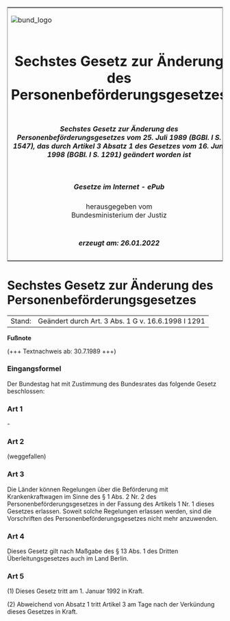 <span id="DECKBLATT.html"></span>

<table border="0" frame="border" width="100%">

<tr valign="top">

<td align="left">

![bund\_logo](BfJ_2021_Web_de_de.gif)

</td>

<td align="right">

 

</td>

</tr>

<tr align="center" valign="middle">

<td colspan="2">

# Sechstes Gesetz zur Änderung des Personenbeförderungsgesetzes

</td>

</tr>

<tr align="center" valign="middle">

<td colspan="2">

##### Sechstes Gesetz zur Änderung des Personenbeförderungsgesetzes vom 25. Juli 1989 (BGBl. I S. 1547), das durch Artikel 3 Absatz 1 des Gesetzes vom 16. Juni 1998 (BGBl. I S. 1291) geändert worden ist

</td>

</tr>

<tr align="center" valign="middle">

<td colspan="2">

  
  

##### Gesetze im Internet - ePub  
  
herausgegeben vom  
Bundesministerium der Justiz

</td>

</tr>

<tr align="center" valign="bottom">

<td colspan="2">

  
  

##### erzeugt am: 26.01.2022

</td>

</tr>

</table>

<span id="BJNR015470989.html"></span>

# Sechstes Gesetz zur Änderung des Personenbeförderungsgesetzes

<div>

<div class="jnhtml">

|        |                                                    |
| ------ | -------------------------------------------------- |
| Stand: | Geändert durch Art. 3 Abs. 1 G v. 16.6.1998 I 1291 |

</div>

</div>

<div>

  
**Fußnote**

<div class="jnhtml">

<div>

<div class="jurAbsatz">

(+++ Textnachweis ab: 30.7.1989 +++)

</div>

</div>

</div>

</div>

<span id="BJNR015470989BJNE000100328.html"></span>

### Eingangsformel  

<div>

<div class="jnhtml">

<div>

<div class="jurAbsatz">

Der Bundestag hat mit Zustimmung des Bundesrates das folgende Gesetz
beschlossen:

</div>

</div>

</div>

</div>

<span id="BJNR015470989BJNE000201305.html"></span>

### Art 1  

<div>

<div class="jnhtml">

<div>

<div class="jurAbsatz">

\-

</div>

</div>

</div>

</div>

<span id="BJNR015470989BJNE000301307.html"></span>

### Art 2  

<div>

<div class="jnhtml">

<div>

<div class="jurAbsatz">

(weggefallen)

</div>

</div>

</div>

</div>

<span id="BJNR015470989BJNE000401307.html"></span>

### Art 3  

<div>

<div class="jnhtml">

<div>

<div class="jurAbsatz">

Die Länder können Regelungen über die Beförderung mit Krankenkraftwagen
im Sinne des § 1 Abs. 2 Nr. 2 des Personenbeförderungsgesetzes in der
Fassung des Artikels 1 Nr. 1 dieses Gesetzes erlassen. Soweit solche
Regelungen erlassen werden, sind die Vorschriften des
Personenbeförderungsgesetzes nicht mehr anzuwenden.

</div>

</div>

</div>

</div>

<span id="BJNR015470989BJNE000500328.html"></span>

### Art 4  

<div>

<div class="jnhtml">

<div>

<div class="jurAbsatz">

Dieses Gesetz gilt nach Maßgabe des § 13 Abs. 1 des Dritten
Überleitungsgesetzes auch im Land Berlin.

</div>

</div>

</div>

</div>

<span id="BJNR015470989BJNE000600328.html"></span>

### Art 5  

<div>

<div class="jnhtml">

<div>

<div class="jurAbsatz">

(1) Dieses Gesetz tritt am 1. Januar 1992 in Kraft.

</div>

<div class="jurAbsatz">

(2) Abweichend von Absatz 1 tritt Artikel 3 am Tage nach der Verkündung
dieses Gesetzes in Kraft.

</div>

</div>

</div>

</div>
